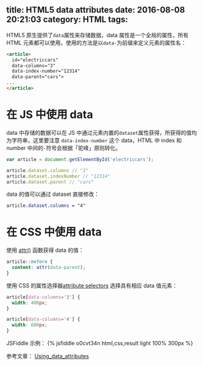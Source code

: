 title: HTML5 data attributes
date: 2016-08-08 20:21:03
category: HTML
tags:
---

HTML5 原生提供了`data`属性来存储数据，data 属性是一个全局的属性，所有 HTML 元素都可以使用，使用的方法是以`data-`为前缀来定义元素的属性名：
```html
<article>
  id="electriccars"
  data-columns="3"
  data-index-number="12314"
  data-parent="cars">
...
</article>
```

# 在 JS 中使用 data
data 中存储的数据可以在 JS 中通过元素内置的`dataset`属性获得，所获得的值均为字符串，这里要注意 `data-index-number` 这个 data，HTML 中 index 和 number 中间的`-`符号会根据「驼峰」原则转化。

```javascript
var article = document.getElementById('electriccars');

article.dataset.columns // "3"
article.dataset.indexNumber // "12314"
article.dataset.parent // "cars"
```

data 的值可以通过 dataset 直接修改：
```css
article.dataset.columns = "4"
```

# 在 CSS 中使用 data
使用 [attr()](https://developer.mozilla.org/en-US/docs/Web/CSS/attr) 函数获得 data 的值：
```css
article::before {
  content: attr(data-parent);
}
```

使用 CSS 的属性选择器[attribute selectors](https://developer.mozilla.org/en-US/docs/Web/CSS/Attribute_selectors) 选择具有相应 data 值元素：
```css
article[data-columns='3'] {
  width: 400px;
}

article[data-columns='4'] {
  width: 600px;
}
```

JSFiddle 示例：
{% jsfiddle o0cvt34n html,css,result light 100% 300px %}

参考文章： [Using_data_attributes](https://developer.mozilla.org/en-US/docs/Web/Guide/HTML/Using_data_attributes)